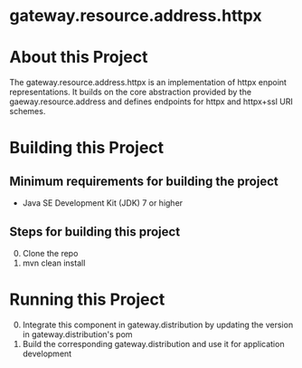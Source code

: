 # gateway.resource.address.httpx

# About this Project

The gateway.resource.address.httpx is an implementation of httpx enpoint representations. It builds on the core abstraction provided by the gaeway.resource.address and defines endpoints for httpx and httpx+ssl URI schemes.

# Building this Project

## Minimum requirements for building the project
* Java SE Development Kit (JDK) 7 or higher

## Steps for building this project
0. Clone the repo
0. mvn clean install

# Running this Project

0. Integrate this component in gateway.distribution by updating the version in gateway.distribution's pom
0. Build the corresponding gateway.distribution and use it for application development
